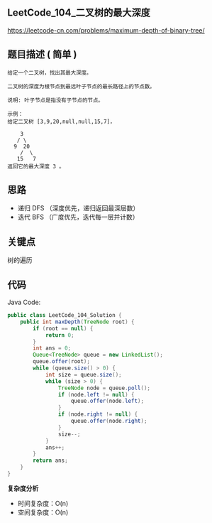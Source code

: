 
## LeetCode_104_二叉树的最大深度

https://leetcode-cn.com/problems/maximum-depth-of-binary-tree/

## 题目描述 ( 简单 )

```
给定一个二叉树，找出其最大深度。

二叉树的深度为根节点到最远叶子节点的最长路径上的节点数。

说明: 叶子节点是指没有子节点的节点。

示例：
给定二叉树 [3,9,20,null,null,15,7]，

    3
   / \
  9  20
    /  \
   15   7
返回它的最大深度 3 。
```

## 思路

- 递归 DFS （深度优先，递归返回最深层数）
- 迭代 BFS （广度优先，迭代每一层并计数）

## 关键点

树的遍历

## 代码

Java Code:

```java
public class LeetCode_104_Solution {
    public int maxDepth(TreeNode root) {
        if (root == null) {
            return 0;
        }
        int ans = 0;
        Queue<TreeNode> queue = new LinkedList();
        queue.offer(root);
        while (queue.size() > 0) {
            int size = queue.size();
            while (size > 0) {
                TreeNode node = queue.poll();
                if (node.left != null) {
                    queue.offer(node.left);
                }
                if (node.right != null) {
                    queue.offer(node.right);
                }
                size--;
            }
            ans++;
        }
        return ans;
    }
}
```


**复杂度分析**

- 时间复杂度：O(n)
- 空间复杂度：O(n)



